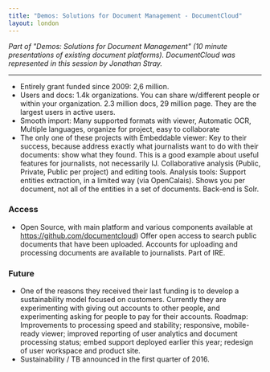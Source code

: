 ```yaml
---
title: "Demos: Solutions for Document Management - DocumentCloud"
layout: london
---
```


_Part of "Demos: Solutions for Document Management" (10 minute presentations of existing document platforms). DocumentCloud was represented in this session by Jonathan Stray._

***

* Entirely grant funded since 2009: 2,6 million.
* Users and docs: 1.4k organizations. You can share w/different people or within your organization. 2.3 million docs, 29 million page. They are the largest users in active users.
* Smooth import: Many supported formats with viewer, Automatic OCR, Multiple languages, organize for project, easy to collaborate
* The only one of these projects with Embeddable viewer: Key to their success, because address exactly what journalists want to do with their documents: show what they found. This is a good example about useful features for journalists, not necessarily IJ.
Collaborative analysis (Public, Private, Public per project) and editing tools.
Analysis tools: Support entities extraction, in a limited way (via OpenCalais). Shows you per document, not all of the entities in a set of documents. 
Back-end is Solr.

### **Access**
* Open Source, with main platform and various components available at https://github.com/documentcloud)
Offer open access to search public documents that have been uploaded. 
Accounts for uploading and processing documents are available to journalists.
Part of IRE.

### **Future**
* One of the reasons they received their last funding is to develop a sustainability model focused on customers. Currently they are experimenting with giving out accounts to other people, and experimenting asking for people to pay for their accounts.
Roadmap: Improvements to processing speed and stability; responsive, mobile-ready viewer; improved reporting of user analytics and document processing status; embed support deployed earlier this year; redesign of user workspace and product site.
* Sustainability / TB announced in the first quarter of 2016.
